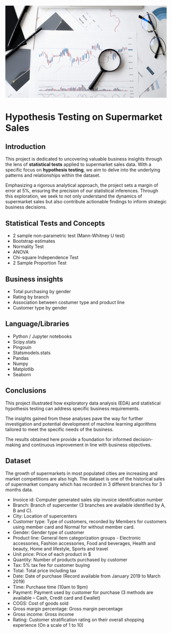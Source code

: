 ![image](image.jpg)

# Hypothesis Testing on Supermarket Sales

## Introduction

This project is dedicated to uncovering valuable business insights through the lens of __statistical tests__ applied to supermarket sales data. With a specific focus on __hypothesis testing__, we aim to delve into the underlying patterns and relationships within the dataset.

Emphasizing a rigorous analytical approach, the project sets a margin of error at 5%, ensuring the precision of our statistical inferences. Through this exploration, we seek to not only understand the dynamics of supermarket sales but also contribute actionable findings to inform strategic business decisions.



## Statistical Tests and Concepts
- 2 sample non-parametric test (Mann-Whitney U test)
- Bootstrap estimates
- Normality Test
- ANOVA
- Chi-square Independence Test
- 2 Sample Proportion Test

## Business insights
* Total purchasing by gender
* Rating by branch
* Association between costumer type and product line
* Customer type by gender

 
## Language/Libraries
* Python / Jupyter notebooks
* Scipy.stats
* Pingouin
* Statsmodels.stats
* Pandas
* Numpy
* Matplotlib
* Seaborn

## Conclusions 
This project illustrated how exploratory data analysis (EDA) and statistical hypothesis testing can address specific business requirements.
 
The insights gained from these analyses pave the way for further investigation and potential development of machine learning algorithms tailored to meet the specific needs of the business.  

The results obtained here provide a foundation for informed decision-making and continuous improvement in line with business objectives.

## Dataset
The growth of supermarkets in most populated cities are increasing and market competitions are also high. The dataset is one of the historical sales of supermarket company which has recorded in 3 different branches for 3 months data.

- Invoice id: Computer generated sales slip invoice identification number
- Branch: Branch of supercenter (3 branches are available identified by A, B and C).
- City: Location of supercenters
- Customer type: Type of customers, recorded by Members for customers using member card and Normal for without member card.
- Gender: Gender type of customer
- Product line: General item categorization groups - Electronic accessories, Fashion accessories, Food and beverages, Health and beauty, Home and lifestyle, Sports and travel
- Unit price: Price of each product in $
- Quantity: Number of products purchased by customer
- Tax: 5% tax fee for customer buying
- Total: Total price including tax
- Date: Date of purchase (Record available from January 2019 to March 2019)
- Time: Purchase time (10am to 9pm)
- Payment: Payment used by customer for purchase (3 methods are available – Cash, Credit card and Ewallet)
- COGS: Cost of goods sold
- Gross margin percentage: Gross margin percentage
- Gross income: Gross income
- Rating: Customer stratification rating on their overall shopping experience (On a scale of 1 to 10)




